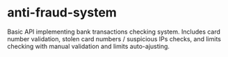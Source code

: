 # anti-fraud-system
Basic API implementing bank transactions checking system. Includes card number validation, stolen card numbers / suspicious IPs checks, and limits checking with manual validation and limits auto-ajusting.
